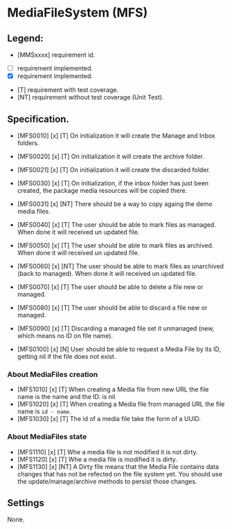 # MediaFileSystem (MFS)

## Legend:

* [MMSxxxx] requirement id.
* [ ] requirement implemented.
* [x] requirement implemented.
* [T] requirement with test coverage.
* [NT] requirement without test coverage (Unit Test). 

## Specification.

* [MFS0010] [x] [T] On initialization it will create the Manage and Inbox 
                    folders.
* [MFS0020] [x] [T] On initialization it will create the archive folder.
* [MFS0021] [x] [T] On initialization it will create the discarded folder.
* [MFS0030] [x] [T] On initialization, if the inbox folder has just been 
                    created, the package media resources will be copied there.
* [MFS0031] [x] [NT] There should be a way to copy againg the demo media files.
* [MFS0040] [x] [T] The user should be able to mark files as managed. When 
                    done it will received un updated file.
* [MFS0050] [x] [T] The user should be able to mark files as archived. When 
                    done it will received un updated file.
* [MFS0060] [x] [NT] The user should be able to mark files as unarchived (back
                     to managed). When done it will received un updated file.
* [MFS0070] [x] [T] The user should be able to delete a file new or managed.
* [MFS0080] [x] [T] The user should be able to discard a file new or managed.
* [MFS0090] [x] [T] Discarding a managed file set it unmanaged (new, which 
                    means no ID on file name).

* [MFS0100] [x] [N] User should be able to request a Media File by its ID, 
                     getting nil if the file does not exist.  

### About MediaFiles creation

* [MFS1010] [x] [T] When creating a Media file from new URL the file name 
                    is the name and the ID. is nil
* [MFS1020] [x] [T] When creating a Media file from managed URL the file 
                    name is `id - name`.
* [MFS1030] [x] [T] The id of a media file take the form of a UUID.

### About MediaFiles state

* [MFS1110] [x] [T] Whe a media file is not modified it is not dirty.
* [MFS1120] [x] [T] Whe a media file is modified it is dirty.
* [MFS1130] [x] [NT] A Dirty file means that the Media File contains data changes that has not be refected on the file system yet. You should use the update/manage/archive methods to persist those changes.

## Settings

None.

